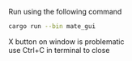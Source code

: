 Run using the following command

```bash
cargo run --bin mate_gui
```

X button on window is problematic \
use Ctrl+C in terminal to close